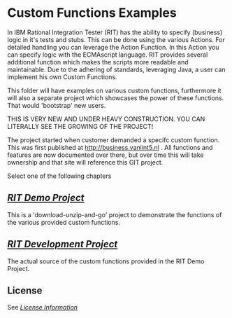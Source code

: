 # Custom Functions Examples #

In IBM Rational Integration Tester (RIT) has the ability to specify (business) logic in it's tests and stubs. This can be done using the various Actions. For detailed handling you can leverage the Action Function. In this Action you can specify logic with the ECMAscript language. RIT provides several additional function which makes the scripts more readable and maintainable.
Due to the adhering of standards, leveraging Java, a user can implement his own Custom Functions.

This folder will have examples on various custom functions, furthermore it will also a separate project which showcases the power of these functions. That would 'bootstrap' new users.

THIS IS VERY NEW AND UNDER HEAVY CONSTRUCTION. YOU CAN LITERALLY SEE THE GROWING OF THE PROJECT!

The project started when customer demanded a specifc custom function. This was first published at
http://business.vanlint5.nl . All functions and features are now documented over there, but over time
this will take ownership and that site will reference this GIT project.

Select one of the following chapters

## [*RIT Demo Project*](RITDemoProject/README.md) 

This is a 'download-unzip-and-go' project to demonstrate the functions of the various provided custom functions.

## [*RIT Development Project*](RITDevelopmentProject/README.md)

The actual source of the custom functions provided in the RIT Demo Project.

## License ##
See [*License Information*](../README.md#license) 
